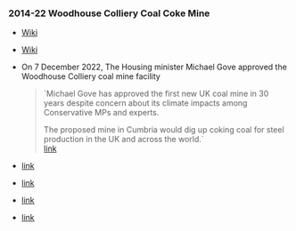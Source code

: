 ### 2014-22 Woodhouse Colliery Coal Coke Mine
- [Wiki](https://en.wikipedia.org/wiki/Coal_mining_in_the_United_Kingdom)
- [Wiki](https://en.wikipedia.org/wiki/Woodhouse_Colliery)
  
- On 7 December 2022, The Housing minister Michael Gove approved the Woodhouse Colliery coal mine facility
    
    > `Michael Gove has approved the first new UK coal mine in 30 years despite concern about its climate impacts among Conservative MPs and experts.  
    >   
    > The proposed mine in Cumbria would dig up coking coal for steel production in the UK and across the world.`  
    > [link](https://www.bbc.co.uk/news/uk-politics-63892381)
    
- [link](https://www.bbc.co.uk/news/uk-england-cumbria-63899345)
- [link](https://assets.publishing.service.gov.uk/government/uploads/system/uploads/attachment_data/file/1122625/22-12-07_Whitehaven_-_Decision_Letter_and_IR.pdf)
- [link](https://www.iigcc.org/download/iigcc-letter-to-uk-government-regarding-coking-coal-in-the-uk/?wpdmdl=4211&refresh=639212604e8641670517344)
- [link](https://www.theccc.org.uk/publication/letter-deep-coal-mining-in-the-uk/)